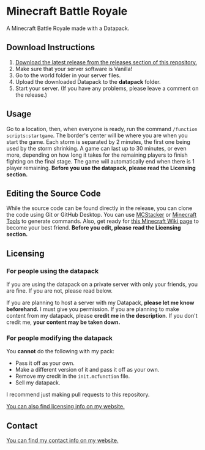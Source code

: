 # Minecraft Battle Royale
A Minecraft Battle Royale made with a Datapack.

## Download Instructions
1. [Download the latest release from the releases section of this repository.](https://github.com/The0Show/minecraft-battle-royale/releases)
2. Make sure that your server software is Vanilla!
3. Go to the world folder in your server files.
4. Upload the downloaded Datapack to the **datapack** folder.
5. Start your server.
(If you have any problems, please leave a comment on the release.)

## Usage
Go to a location, then, when everyone is ready, run the command `/function scripts:startgame`. The border's center will be where you are when you start the game. Each storm is separated by 2 minutes, the first one being used by the storm shrinking. A game can last up to 30 minutes, or even more, depending on how long it takes for the remaining players to finish fighting on the final stage. The game will automatically end when there is 1 player remaining. **Before you use the datapack, please read the Licensing section.**

## Editing the Source Code
While the source code can be found directly in the release, you can clone the code using Git or GitHub Desktop. You can use [MCStacker](http://mcstacker.net/) or [Minecraft Tools](https://minecraft.tools/) to generate commands. Also, get ready for [this Minecraft Wiki page](https://minecraft.gamepedia.com/Commands) to become your best friend. **Before you edit, please read the Licensing section.**

## Licensing
### For people using the datapack
If you are using the datapack on a private server with only your friends, you are fine. If you are not, please read below.

If you are planning to host a server with my Datapack, **please let me know beforehand.** I must give you permission. If you are planning to make content from my datapack, please **credit me in the description**. If you don't credit me, **your content may be taken down.** 
### For people modifying the datapack
You **cannot** do the following with my pack:
 - Pass it off as your own.
 - Make a different version of it and pass it off as your own.
 - Remove my credit in the `init.mcfunction` file.
 - Sell my datapack.

I recommend just making pull requests to this repository.

[You can also find licensing info on my website.](https://the0show.github.io/licensing)

## Contact
[You can find my contact info on my website.](https://the0show.github.io/contact)
